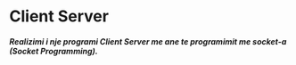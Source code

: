 # Client Server
##### Realizimi i nje programi Client Server me ane te programimit me socket-a (Socket Programming).
